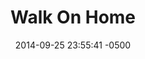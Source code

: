 ---
layout: post
title: "Walk On Home"
date: 2014-09-25 23:55:41 -0500
comments: true
categories: 
---